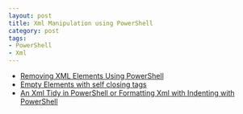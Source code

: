 ```yaml
---
layout: post
title: Xml Manipulation using PowerShell
category: post
tags:
- PowerShell
- Xml
---
```

- [Removing XML Elements Using PowerShell](http://jon.netdork.net/2013/01/09/removing-xml-elements-using-powershell/)
- [Empty Elements with self closing tags](https://social.msdn.microsoft.com/Forums/en-US/e1e881db-6547-42c4-b379-df5885f779be/)
- [An Xml Tidy in PowerShell or Formatting Xml with Indenting with PowerShell](https://www.hanselman.com/blog/AnXmlTidyInPowerShellOrFormattingXmlWithIndentingWithPowerShell.aspx)
